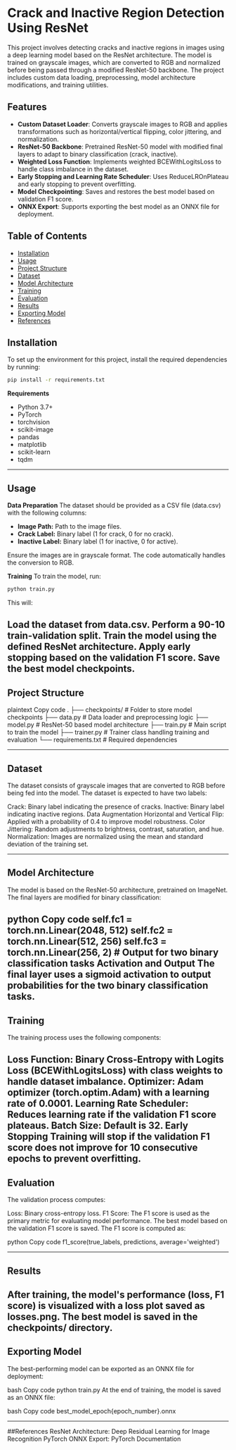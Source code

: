 # Crack and Inactive Region Detection Using ResNet

This project involves detecting cracks and inactive regions in images using a deep learning model based on the ResNet architecture. The model is trained on grayscale images, which are converted to RGB and normalized before being passed through a modified ResNet-50 backbone. The project includes custom data loading, preprocessing, model architecture modifications, and training utilities.

## Features

- **Custom Dataset Loader**: Converts grayscale images to RGB and applies transformations such as horizontal/vertical flipping, color jittering, and normalization.
- **ResNet-50 Backbone**: Pretrained ResNet-50 model with modified final layers to adapt to binary classification (crack, inactive).
- **Weighted Loss Function**: Implements weighted BCEWithLogitsLoss to handle class imbalance in the dataset.
- **Early Stopping and Learning Rate Scheduler**: Uses ReduceLROnPlateau and early stopping to prevent overfitting.
- **Model Checkpointing**: Saves and restores the best model based on validation F1 score.
- **ONNX Export**: Supports exporting the best model as an ONNX file for deployment.

## Table of Contents

- [Installation](#installation)
- [Usage](#usage)
- [Project Structure](#project-structure)
- [Dataset](#dataset)
- [Model Architecture](#model-architecture)
- [Training](#training)
- [Evaluation](#evaluation)
- [Results](#results)
- [Exporting Model](#exporting-model)
- [References](#references)

## Installation

To set up the environment for this project, install the required dependencies by running:

```bash
pip install -r requirements.txt
```

**Requirements**
- Python 3.7+
- PyTorch
- torchvision
- scikit-image
- pandas
- matplotlib
- scikit-learn
- tqdm

---
## Usage
**Data Preparation**
The dataset should be provided as a CSV file (data.csv) with the following columns:

- **Image Path:** Path to the image files.
- **Crack Label:** Binary label (1 for crack, 0 for no crack).
- **Inactive Label:** Binary label (1 for inactive, 0 for active).

Ensure the images are in grayscale format. The code automatically handles the conversion to RGB.


**Training**
To train the model, run:

```bash
python train.py
```
This will:

Load the dataset from data.csv.
Perform a 90-10 train-validation split.
Train the model using the defined ResNet architecture.
Apply early stopping based on the validation F1 score.
Save the best model checkpoints.
---
## Project Structure
plaintext
Copy code
.
├── checkpoints/      # Folder to store model checkpoints
├── data.py           # Data loader and preprocessing logic
├── model.py          # ResNet-50 based model architecture
├── train.py          # Main script to train the model
├── trainer.py        # Trainer class handling training and evaluation
└── requirements.txt  # Required dependencies

---
## Dataset
The dataset consists of grayscale images that are converted to RGB before being fed into the model. The dataset is expected to have two labels:

Crack: Binary label indicating the presence of cracks.
Inactive: Binary label indicating inactive regions.
Data Augmentation
Horizontal and Vertical Flip: Applied with a probability of 0.4 to improve model robustness.
Color Jittering: Random adjustments to brightness, contrast, saturation, and hue.
Normalization: Images are normalized using the mean and standard deviation of the training set.

---
## Model Architecture
The model is based on the ResNet-50 architecture, pretrained on ImageNet. The final layers are modified for binary classification:

python
Copy code
self.fc1 = torch.nn.Linear(2048, 512)
self.fc2 = torch.nn.Linear(512, 256)
self.fc3 = torch.nn.Linear(256, 2)  # Output for two binary classification tasks
Activation and Output
The final layer uses a sigmoid activation to output probabilities for the two binary classification tasks.
---
## Training
The training process uses the following components:

Loss Function: Binary Cross-Entropy with Logits Loss (BCEWithLogitsLoss) with class weights to handle dataset imbalance.
Optimizer: Adam optimizer (torch.optim.Adam) with a learning rate of 0.0001.
Learning Rate Scheduler: Reduces learning rate if the validation F1 score plateaus.
Batch Size: Default is 32.
Early Stopping
Training will stop if the validation F1 score does not improve for 10 consecutive epochs to prevent overfitting.
---
## Evaluation
The validation process computes:

Loss: Binary cross-entropy loss.
F1 Score: The F1 score is used as the primary metric for evaluating model performance.
The best model based on the validation F1 score is saved. The F1 score is computed as:

python
Copy code
f1_score(true_labels, predictions, average='weighted')

---
## Results
After training, the model's performance (loss, F1 score) is visualized with a loss plot saved as losses.png. The best model is saved in the checkpoints/ directory.
---
## Exporting Model
The best-performing model can be exported as an ONNX file for deployment:

bash
Copy code
python train.py
At the end of training, the model is saved as an ONNX file:

bash
Copy code
best_model_epoch{epoch_number}.onnx

---
##References
ResNet Architecture: Deep Residual Learning for Image Recognition
PyTorch ONNX Export: PyTorch Documentation
